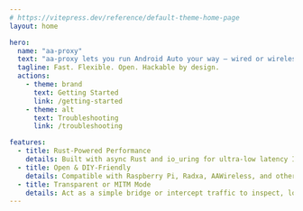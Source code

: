 ```yaml
---
# https://vitepress.dev/reference/default-theme-home-page
layout: home

hero:
  name: "aa-proxy"
  text: "aa-proxy lets you run Android Auto your way — wired or wireless, anywhere"
  tagline: Fast. Flexible. Open. Hackable by design.
  actions:
    - theme: brand
      text: Getting Started
      link: /getting-started
    - theme: alt
      text: Troubleshooting
      link: /troubleshooting

features:
  - title: Rust-Powered Performance
    details: Built with async Rust and io_uring for ultra-low latency I/O.
  - title: Open & DIY-Friendly
    details: Compatible with Raspberry Pi, Radxa, AAWireless, and other embedded devices.
  - title: Transparent or MITM Mode
    details: Act as a simple bridge or intercept traffic to inspect, log, and modify Android Auto communication.
---
```


